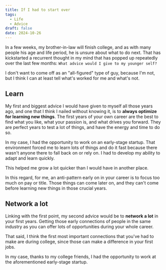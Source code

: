 ```yaml
---
title: If I had to start over
tags:
  - Life
  - Advice
draft: false
date: 2024-10-26
---
```


In a few weeks, my brother-in-law will finish college, and as with many people his age and life period, he is unsure about what to do next. That has kickstarted a recurrent thought in my mind that has popped up repeatedly over the last few months: `What advice would I give to my younger self?`

I don't want to come off as an "all-figured" type of guy, because I'm not, but I think I can at least tell what's worked for me and what's not.

## Learn

My first and biggest advice I would have given to myself all those years ago, and one that I think I nailed without knowing it, is to **always optimize for learning new things**. The first years of your own career are the best to find what you like, what your passion is, and what drives you forward. They are perfect years to test a lot of things, and have the energy and time to do so.

In my case, I had the opportunity to work on an early-stage startup. That environment forced me to learn lots of things and do it fast because there wasn't anyone there to fall back on or rely on. I had to develop my ability to adapt and learn quickly.

This helped me grow a lot quicker than I would have in another place.

In this regard, for me, an anti-pattern early on in your career is to focus too much on pay or title. Those things can come later on, and they can't come before learning new things in those crucial years.

## Network a lot

Linking with the first point, my second advice would be to **network a lot** in your first years. Getting those early connections of people in the same industry as you can offer lots of opportunities during your whole career.

That said, I think the first most important connections that you've had to make are during college, since those can make a difference in your first jobs.

In my case, thanks to my college friends, I had the opportunity to work at the aforementioned early-stage startup.
